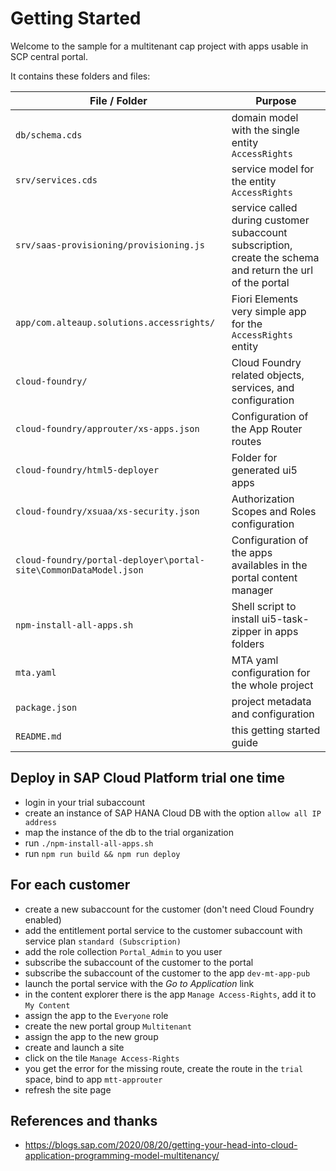 # Getting Started

Welcome to the sample for a multitenant cap project with apps usable in SCP central portal.

It contains these folders and files:

| File / Folder                                                    | Purpose                                                                                                    |
| ---------------------------------------------------------------- | ---------------------------------------------------------------------------------------------------------- |
| `db/schema.cds`                                                  | domain model with the single entity `AccessRights`                                                         |
| `srv/services.cds`                                               | service model for the entity `AccessRights`                                                                |
| `srv/saas-provisioning/provisioning.js`                          | service called during customer subaccount subscription, create the schema and return the url of the portal |
| `app/com.alteaup.solutions.accessrights/`                        | Fiori Elements very simple app for the `AccessRights` entity                                               |
| `cloud-foundry/`                                                 | Cloud Foundry related objects, services, and configuration                                                 |
| `cloud-foundry/approuter/xs-apps.json`                           | Configuration of the App Router routes                                                                     |
| `cloud-foundry/html5-deployer`                                   | Folder for generated ui5 apps                                                                              |
| `cloud-foundry/xsuaa/xs-security.json`                           | Authorization Scopes and Roles configuration                                                               |
| `cloud-foundry/portal-deployer\portal-site\CommonDataModel.json` | Configuration of the apps availables in the portal content manager                                         |
| `npm-install-all-apps.sh`                                        | Shell script to install ui5-task-zipper in apps folders                                                    |
| `mta.yaml`                                                       | MTA yaml configuration for the whole project                                                               |
| `package.json`                                                   | project metadata and configuration                                                                         |
| `README.md`                                                      | this getting started guide                                                                                 |

## Deploy in SAP Cloud Platform trial one time
* login in your trial subaccount
* create an instance of SAP HANA Cloud DB with the option `allow all IP address`
* map the instance of the db to the trial organization
* run `./npm-install-all-apps.sh`
* run `npm run build && npm run deploy`

## For each customer
* create a new subaccount for the customer (don't need Cloud Foundry enabled)
* add the entitlement portal service to the customer subaccount with service plan `standard (Subscription)`
* add the role collection `Portal_Admin` to you user
* subscribe the subaccount of the customer to the portal
* subscribe the subaccount of the customer to the app `dev-mt-app-pub`
* launch the portal service with the *Go to Application* link
* in the content explorer there is the app `Manage Access-Rights`, add it to `My Content`
* assign the app to the `Everyone` role
* create the new portal group `Multitenant`
* assign the app to the new group
* create and launch a site
* click on the tile `Manage Access-Rights`
* you get the error for the missing route, create the route in the `trial` space, bind to app `mtt-approuter`
* refresh the site page

## References and thanks
* https://blogs.sap.com/2020/08/20/getting-your-head-into-cloud-application-programming-model-multitenancy/
